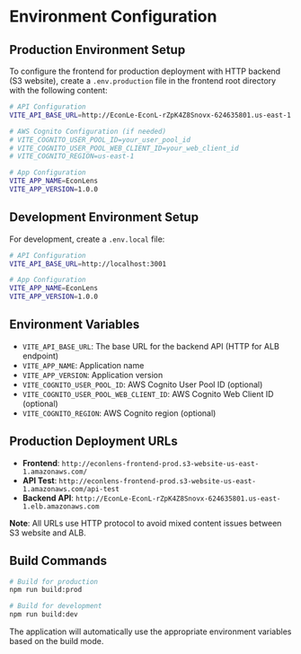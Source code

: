 # Environment Configuration

## Production Environment Setup

To configure the frontend for production deployment with HTTP backend (S3 website), create a `.env.production` file in the frontend root directory with the following content:

```bash
# API Configuration
VITE_API_BASE_URL=http://EconLe-EconL-rZpK4Z8Snovx-624635801.us-east-1.elb.amazonaws.com

# AWS Cognito Configuration (if needed)
# VITE_COGNITO_USER_POOL_ID=your_user_pool_id
# VITE_COGNITO_USER_POOL_WEB_CLIENT_ID=your_web_client_id
# VITE_COGNITO_REGION=us-east-1

# App Configuration
VITE_APP_NAME=EconLens
VITE_APP_VERSION=1.0.0
```

## Development Environment Setup

For development, create a `.env.local` file:

```bash
# API Configuration
VITE_API_BASE_URL=http://localhost:3001

# App Configuration
VITE_APP_NAME=EconLens
VITE_APP_VERSION=1.0.0
```

## Environment Variables

- `VITE_API_BASE_URL`: The base URL for the backend API (HTTP for ALB endpoint)
- `VITE_APP_NAME`: Application name
- `VITE_APP_VERSION`: Application version
- `VITE_COGNITO_USER_POOL_ID`: AWS Cognito User Pool ID (optional)
- `VITE_COGNITO_USER_POOL_WEB_CLIENT_ID`: AWS Cognito Web Client ID (optional)
- `VITE_COGNITO_REGION`: AWS Cognito region (optional)

## Production Deployment URLs

- **Frontend**: `http://econlens-frontend-prod.s3-website-us-east-1.amazonaws.com/`
- **API Test**: `http://econlens-frontend-prod.s3-website-us-east-1.amazonaws.com/api-test`
- **Backend API**: `http://EconLe-EconL-rZpK4Z8Snovx-624635801.us-east-1.elb.amazonaws.com`

**Note**: All URLs use HTTP protocol to avoid mixed content issues between S3 website and ALB.

## Build Commands

```bash
# Build for production
npm run build:prod

# Build for development
npm run build:dev
```

The application will automatically use the appropriate environment variables based on the build mode.
